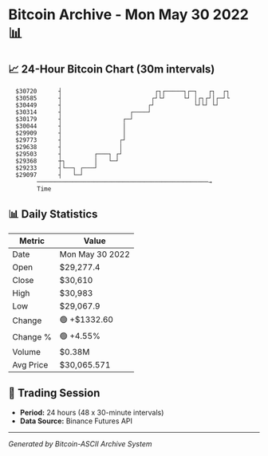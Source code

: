 # Bitcoin Archive - Mon May 30 2022 📊

## 📈 24-Hour Bitcoin Chart (30m intervals)

```
  $30720      ┤                          ┌┐┌─────┐┌─┐   ┌┐  ┌┐ 
  $30585      ┤                         ┌┘└┘     └┘ │┌┐┌┘│┌─┘└ 
  $30449      ┤                        ┌┘           └┘└┘ └┘    
  $30314      ┤                   ┌────┘                       
  $30179      ┤                 ┌─┘                            
  $30044      ┤                 │                              
  $29909      ┤                 │                              
  $29773      ┤                ┌┘                              
  $29638      ┤                │                               
  $29503      ┤         ┌───┐ ┌┘                               
  $29368      ┼┐        │   └─┘                                
  $29233      ┤└──┐ ┌───┘                                      
  $29097      ┤   └─┘                                          
        ────────────────────────────────────────────────→
        Time
```

## 📊 Daily Statistics

| Metric | Value |
|--------|-------|
| Date | Mon May 30 2022 |
| Open | $29,277.4 |
| Close | $30,610 |
| High | $30,983 |
| Low | $29,067.9 |
| Change | 🟢 +$1332.60 |
| Change % | 🟢 +4.55% |
| Volume | $0.38M |
| Avg Price | $30,065.571 |

## 📅 Trading Session

- **Period:** 24 hours (48 x 30-minute intervals)
- **Data Source:** Binance Futures API

---
*Generated by Bitcoin-ASCII Archive System*

